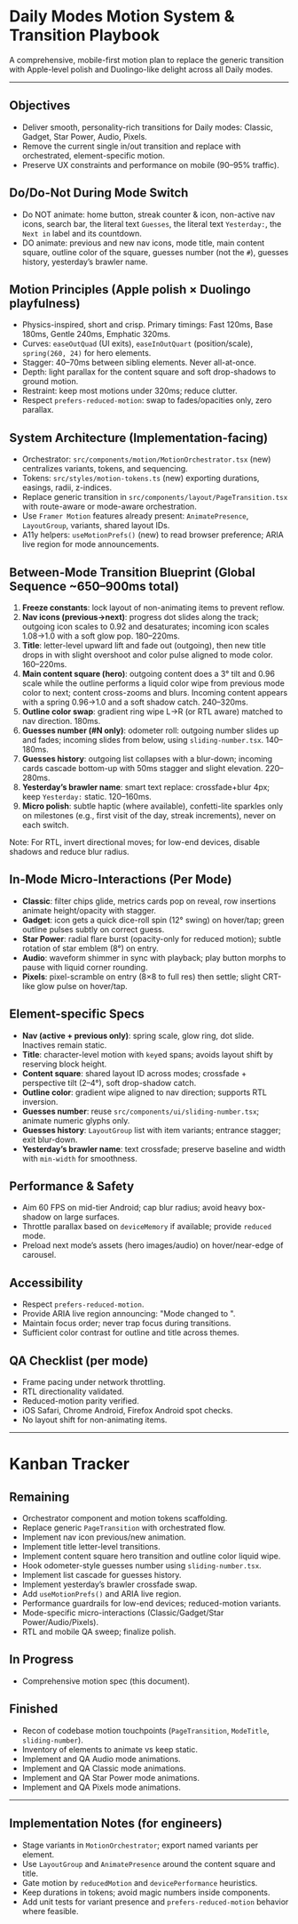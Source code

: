 # Daily Modes Motion System & Transition Playbook

A comprehensive, mobile-first motion plan to replace the generic transition with Apple-level polish and Duolingo-like delight across all Daily modes.

---

## Objectives
- Deliver smooth, personality-rich transitions for Daily modes: Classic, Gadget, Star Power, Audio, Pixels.
- Remove the current single in/out transition and replace with orchestrated, element-specific motion.
- Preserve UX constraints and performance on mobile (90–95% traffic).

## Do/Do-Not During Mode Switch
- Do NOT animate: home button, streak counter & icon, non-active nav icons, search bar, the literal text `Guesses`, the literal text `Yesterday:`, the `Next in` label and its countdown.
- DO animate: previous and new nav icons, mode title, main content square, outline color of the square, guesses number (not the `#`), guesses history, yesterday’s brawler name.

## Motion Principles (Apple polish × Duolingo playfulness)
- Physics-inspired, short and crisp. Primary timings: Fast 120ms, Base 180ms, Gentle 240ms, Emphatic 320ms.
- Curves: `easeOutQuad` (UI exits), `easeInOutQuart` (position/scale), `spring(260, 24)` for hero elements.
- Stagger: 40–70ms between sibling elements. Never all-at-once.
- Depth: light parallax for the content square and soft drop-shadows to ground motion.
- Restraint: keep most motions under 320ms; reduce clutter.
- Respect `prefers-reduced-motion`: swap to fades/opacities only, zero parallax.

## System Architecture (Implementation-facing)
- Orchestrator: `src/components/motion/MotionOrchestrator.tsx` (new) centralizes variants, tokens, and sequencing.
- Tokens: `src/styles/motion-tokens.ts` (new) exporting durations, easings, radii, z-indices.
- Replace generic transition in `src/components/layout/PageTransition.tsx` with route-aware or mode-aware orchestration.
- Use `Framer Motion` features already present: `AnimatePresence`, `LayoutGroup`, variants, shared layout IDs.
- A11y helpers: `useMotionPrefs()` (new) to read browser preference; ARIA live region for mode announcements.

## Between-Mode Transition Blueprint (Global Sequence ~650–900ms total)
1) __Freeze constants__: lock layout of non-animating items to prevent reflow.
2) __Nav icons (previous→next)__: progress dot slides along the track; outgoing icon scales to 0.92 and desaturates; incoming icon scales 1.08→1.0 with a soft glow pop. 180–220ms.
3) __Title__: letter-level upward lift and fade out (outgoing), then new title drops in with slight overshoot and color pulse aligned to mode color. 160–220ms.
4) __Main content square (hero)__: outgoing content does a 3° tilt and 0.96 scale while the outline performs a liquid color wipe from previous mode color to next; content cross-zooms and blurs. Incoming content appears with a spring 0.96→1.0 and a soft shadow catch. 240–320ms.
5) __Outline color swap__: gradient ring wipe L→R (or RTL aware) matched to nav direction. 180ms.
6) __Guesses number (#N only)__: odometer roll: outgoing number slides up and fades; incoming slides from below, using `sliding-number.tsx`. 140–180ms.
7) __Guesses history__: outgoing list collapses with a blur-down; incoming cards cascade bottom-up with 50ms stagger and slight elevation. 220–280ms.
8) __Yesterday’s brawler name__: smart text replace: crossfade+blur 4px; keep `Yesterday:` static. 120–160ms.
9) __Micro polish__: subtle haptic (where available), confetti-lite sparkles only on milestones (e.g., first visit of the day, streak increments), never on each switch.

Note: For RTL, invert directional moves; for low-end devices, disable shadows and reduce blur radius.

## In-Mode Micro-Interactions (Per Mode)
- __Classic__: filter chips glide, metrics cards pop on reveal, row insertions animate height/opacity with stagger.
- __Gadget__: icon gets a quick dice-roll spin (12° swing) on hover/tap; green outline pulses subtly on correct guess.
- __Star Power__: radial flare burst (opacity-only for reduced motion); subtle rotation of star emblem (8°) on entry.
- __Audio__: waveform shimmer in sync with playback; play button morphs to pause with liquid corner rounding.
- __Pixels__: pixel-scramble on entry (8×8 to full res) then settle; slight CRT-like glow pulse on hover/tap.

## Element-specific Specs
- __Nav (active + previous only)__: spring scale, glow ring, dot slide. Inactives remain static.
- __Title__: character-level motion with `key`ed spans; avoids layout shift by reserving block height.
- __Content square__: shared layout ID across modes; crossfade + perspective tilt (2–4°), soft drop-shadow catch.
- __Outline color__: gradient wipe aligned to nav direction; supports RTL inversion.
- __Guesses number__: reuse `src/components/ui/sliding-number.tsx`; animate numeric glyphs only.
- __Guesses history__: `LayoutGroup` list with item variants; entrance stagger; exit blur-down.
- __Yesterday’s brawler name__: text crossfade; preserve baseline and width with `min-width` for smoothness.

## Performance & Safety
- Aim 60 FPS on mid-tier Android; cap blur radius; avoid heavy box-shadow on large surfaces.
- Throttle parallax based on `deviceMemory` if available; provide `reduced` mode.
- Preload next mode’s assets (hero images/audio) on hover/near-edge of carousel.

## Accessibility
- Respect `prefers-reduced-motion`.
- Provide ARIA live region announcing: "Mode changed to <name>".
- Maintain focus order; never trap focus during transitions.
- Sufficient color contrast for outline and title across themes.

## QA Checklist (per mode)
- Frame pacing under network throttling.
- RTL directionality validated.
- Reduced-motion parity verified.
- iOS Safari, Chrome Android, Firefox Android spot checks.
- No layout shift for non-animating items.

---

# Kanban Tracker

## Remaining
- Orchestrator component and motion tokens scaffolding.
- Replace generic `PageTransition` with orchestrated flow.
- Implement nav icon previous/new animation.
- Implement title letter-level transitions.
- Implement content square hero transition and outline color liquid wipe.
- Hook odometer-style guesses number using `sliding-number.tsx`.
- Implement list cascade for guesses history.
- Implement yesterday’s brawler crossfade swap.
- Add `useMotionPrefs()` and ARIA live region.
- Performance guardrails for low-end devices; reduced-motion variants.
- Mode-specific micro-interactions (Classic/Gadget/Star Power/Audio/Pixels).
- RTL and mobile QA sweep; finalize polish.

## In Progress
- Comprehensive motion spec (this document).

## Finished
- Recon of codebase motion touchpoints (`PageTransition`, `ModeTitle`, `sliding-number`).
- Inventory of elements to animate vs keep static.
 - Implement and QA Audio mode animations.
 - Implement and QA Classic mode animations.
 - Implement and QA Star Power mode animations.
 - Implement and QA Pixels mode animations.

---

## Implementation Notes (for engineers)
- Stage variants in `MotionOrchestrator`; export named variants per element.
- Use `LayoutGroup` and `AnimatePresence` around the content square and title.
- Gate motion by `reducedMotion` and `devicePerformance` heuristics.
- Keep durations in tokens; avoid magic numbers inside components.
- Add unit tests for variant presence and `prefers-reduced-motion` behavior where feasible.
